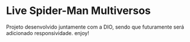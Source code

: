 # Live Spider-Man Multiversos
Projeto desenvolvido juntamente com a DIO, sendo que futuramente será adicionado responsividade.
enjoy!
